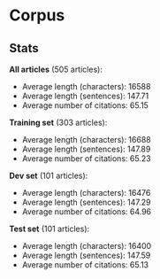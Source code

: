 # Corpus #

## Stats ##

**All articles** (505 articles):

- Average length (characters): 16588
- Average length (sentences): 147.71
- Average number of citations: 65.15

**Training set** (303 articles):

- Average length (characters): 16688
- Average length (sentences): 147.89
- Average number of citations: 65.23

**Dev set** (101 articles):

- Average length (characters): 16476
- Average length (sentences): 147.29
- Average number of citations: 64.96

**Test set** (101 articles):

- Average length (characters): 16400
- Average length (sentences): 147.59
- Average number of citations: 65.13

